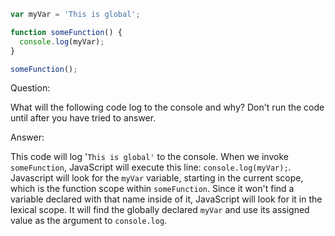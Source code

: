 ```Javascript
var myVar = 'This is global';

function someFunction() {
  console.log(myVar);
}

someFunction();
```

Question:

What will the following code log to the console and why? Don't run the code
until after you have tried to answer.

Answer:

This code will log '`This is global'` to the console. When we invoke
`someFunction`, JavaScript will execute this line: `console.log(myVar);`.
Javascript will look for the `myVar` variable, starting in the current scope,
which is the function scope within `someFunction`. Since it won't find a
variable declared with that name inside of it, JavaScript will look for it in
the lexical scope. It will find the globally declared `myVar` and use its
assigned value as the argument to `console.log`.
